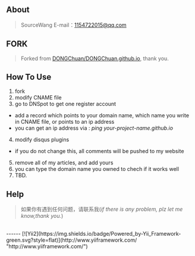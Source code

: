 ## About

> SourceWang E-mail：1154722015@qq.com  

## FORK

> Forked from [DONGChuan/DONGChuan.github.io](https://github.com/DONGChuan/DONGChuan.github.io "DONGChuan's Personal Blog"), thank you.

## How To Use

1. fork
2. modify CNAME file
3. go to DNSpot to get one register account
 * add a record which points to your domain name, which name you write in CNAME file, or points to an ip address
 * you can get an ip address via : *ping your-project-name.github.io*
4. modify disqus plugins
 * if you do not change this, all comments will be pushed to my website
5. remove all of my articles, and add yours
6. you can type the domain name you owned to chech if it works well
7. TBD.

## Help

> 如果你有遇到任何问题，请联系我(*if there is any problem, plz let me know,thank you.*)

<br/>
------
[![Yii2](https://img.shields.io/badge/Powered_by-Yii_Framework-green.svg?style=flat)](http://www.yiiframework.com/ "http://www.yiiframework.com/")
